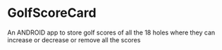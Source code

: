 # GolfScoreCard
An ANDROID app to store golf scores of all the 18 holes where they can increase or decrease or remove all the scores
